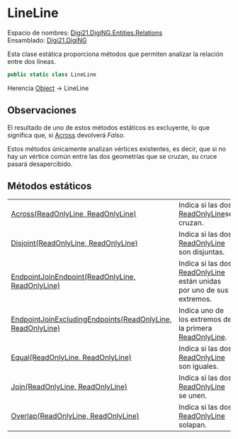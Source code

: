 # LineLine

Espacio de nombres: [Digi21.DigiNG.Entities.Relations](/digi3d-net/programacion/.net/referencia/digi21.diging/digi21.diging.entities.relations/)  
Ensamblado: [Digi21.DigiNG](/digi3d-net/programacion/.net/referencia/digi21.diging.plugin/digi21.diging/)

Esta clase estática proporciona métodos que permiten analizar la relación entre dos líneas.

```csharp
public static class LineLine
```

Herencia [Object](https://docs.microsoft.com/en-us/dotnet/api/system.object?view=net-5.0) → LineLine

## Observaciones

El resultado de uno de estos métodos estáticos es excluyente, lo que significa que, si [Across](/digi3d-net/programacion/.net/referencia/digi21.diging/digi21.diging.entities.relations/clases/lineline/metodos-estaticos/across.md) devolverá _Falso_.

Estos métodos únicamente analizan vértices existentes, es decir, que si no hay un vértice común entre las dos geometrías que se cruzan, su cruce pasará desapercibido.

## Métodos estáticos

|  |  |
| :--- | :--- |
| [Across\(ReadOnlyLine, ReadOnlyLine\)](metodos-estaticos/across.md) | Indica si las dos [ReadOnlyLine](../../digi21.diging.entities/readonlyline/)se cruzan. |
| [Disjoint\(ReadOnlyLine, ReadOnlyLine\)](metodos-estaticos/disjoint.md) | Indica si las dos [ReadOnlyLine](/digi3d-net/programacion/.net/referencia/digi21.diging/digi21.diging.entities/clases/readonlyline/) son disjuntas. |
| [EndpointJoinEndpoint\(ReadOnlyLine, ReadOnlyLine\)](metodos-estaticos/endpointjoinendpoint.md) | Indica si las dos [ReadOnlyLine](/digi3d-net/programacion/.net/referencia/digi21.diging/digi21.diging.entities/clases/readonlyline/) están unidas por uno de sus extremos. |
| [EndpointJoinExcludingEndpoints\(ReadOnlyLine, ReadOnlyLine\)](metodos-estaticos/endpointjoinexcludingendpoints.md) | Indica uno de los extremos de la primera [ReadOnlyLine](/digi3d-net/programacion/.net/referencia/digi21.diging/digi21.diging.entities/clases/readonlyline/). |
| [Equal\(ReadOnlyLine, ReadOnlyLine\)](metodos-estaticos/equal.md) | Indica si las dos [ReadOnlyLine](/digi3d-net/programacion/.net/referencia/digi21.diging/digi21.diging.entities/clases/readonlyline/) son iguales. |
| [Join\(ReadOnlyLine, ReadOnlyLine\)](metodos-estaticos/join.md) | Indica si las dos [ReadOnlyLine](/digi3d-net/programacion/.net/referencia/digi21.diging/digi21.diging.entities/clases/readonlyline/) se unen. |
| [Overlap\(ReadOnlyLine, ReadOnlyLine\)](metodos-estaticos/overlap.md) | Indica si las dos [ReadOnlyLine](/digi3d-net/programacion/.net/referencia/digi21.diging/digi21.diging.entities/clases/readonlyline/) solapan. |


